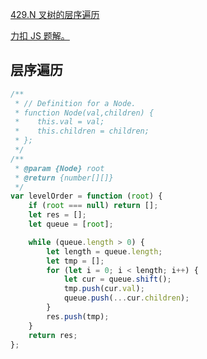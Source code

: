 [429.N 叉树的层序遍历](https://leetcode-cn.com/problems/n-ary-tree-level-order-traversal/submissions/)

[力扣 JS 题解。](https://github.com/GuYueJiaJie/blog/tree/master/%E6%95%B0%E6%8D%AE%E7%BB%93%E6%9E%84%E4%B8%8E%E7%AE%97%E6%B3%95)

## 层序遍历

```javascript
/**
 * // Definition for a Node.
 * function Node(val,children) {
 *    this.val = val;
 *    this.children = children;
 * };
 */
/**
 * @param {Node} root
 * @return {number[][]}
 */
var levelOrder = function (root) {
    if (root === null) return [];
    let res = [];
    let queue = [root];

    while (queue.length > 0) {
        let length = queue.length;
        let tmp = [];
        for (let i = 0; i < length; i++) {
            let cur = queue.shift();
            tmp.push(cur.val);
            queue.push(...cur.children);
        }
        res.push(tmp);
    }
    return res;
};
```
